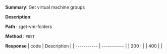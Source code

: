 **Summary**: Get virtual machine groups

**Description**:

**Path** : /get-vm-folders

**Method** : `POST`

**Response**
| code      | Description |
| ----------- | ----------- |
|  200   |       |
|  400   |       |

